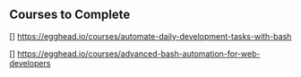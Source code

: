 ## Courses to Complete

[] https://egghead.io/courses/automate-daily-development-tasks-with-bash

[] https://egghead.io/courses/advanced-bash-automation-for-web-developers
